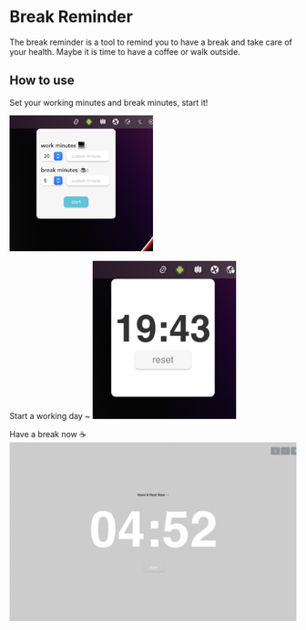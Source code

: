 # Break Reminder

The break reminder is a tool to remind you to have a break and take care of your health. Maybe it is time to have a coffee or walk outside.



## How to use

Set your working minutes and break minutes, start it!

<img src="./public/starter.jpg" width="50%" />


Start a working day ~
<img src="./public/working.jpg" width="50%" />

Have a break now ☕️
<img src="./public/break.jpg" />


